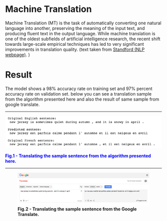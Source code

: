 # Machine Translation
Machine Translation (MT) is the task of automatically converting one natural language into another, preserving the meaning of the input text, and producing fluent text in the output language. While machine translation is one of the oldest subfields of artificial intelligence research, the recent shift towards large-scale empirical techniques has led to very significant improvements in translation quality. (text taken from <a href = "https://nlp.stanford.edu/projects/mt.shtml">Standford (NLP webpage)</a>. )

# Result
The model shows a 98% accuracy rate on training set and 97% percent accuracy rate on validation set. below you can see a translation sample from the algorithm presented here and also the result of same sample from google translate.

<hr>

<img src = "./images/result.png">
<p style = "color: blue;"> <b>Fig.1 - Translating the sample sentence from the algorithm presented here.</b> </p>


<hr>

<figure>
  <img src = "./images/google_translate_result.png">
  <figcaption> <b>Fig.2 - Translating the sample sentence from the Google Translate.</b> </figcaption>
</figure>
